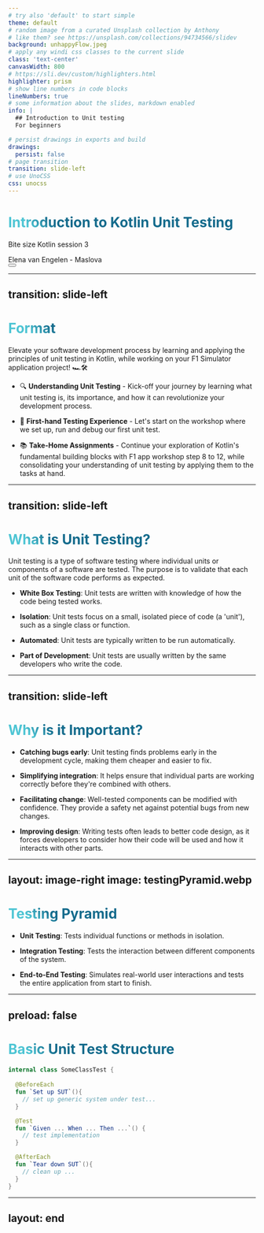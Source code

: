 ```yaml
---
# try also 'default' to start simple
theme: default
# random image from a curated Unsplash collection by Anthony
# like them? see https://unsplash.com/collections/94734566/slidev
background: unhappyFlow.jpeg
# apply any windi css classes to the current slide
class: 'text-center'
canvasWidth: 800
# https://sli.dev/custom/highlighters.html
highlighter: prism
# show line numbers in code blocks
lineNumbers: true
# some information about the slides, markdown enabled
info: |
  ## Introduction to Unit testing
  For beginners

# persist drawings in exports and build
drawings:
  persist: false
# page transition
transition: slide-left
# use UnoCSS
css: unocss
---
```


# Introduction to Kotlin Unit Testing 

Bite size Kotlin session 3

<div class="pt-12">
    Elena van Engelen - Maslova
</div>

<div class="abs-br m-6 flex gap-2">
  <button @click="$slidev.nav.openInEditor()" title="Open in Editor" class="text-xl slidev-icon-btn opacity-50 !border-none !hover:text-white">
    <carbon:edit />
  </button>
  <a href="https://github.com/elenavanengelenmaslova/kotlin-unit-testing-presentation" target="_blank" alt="GitHub"
    class="text-xl slidev-icon-btn opacity-50 !border-none !hover:text-white">
    <carbon-logo-github />
  </a>
</div>

<!--
The last comment block of each slide will be treated as slide notes. It will be visible and editable in Presenter Mode along with the slide. [Read more in the docs](https://sli.dev/guide/syntax.html#notes)
-->

---
transition: slide-left
---

# Format

Elevate your software development process by learning and applying the principles of unit testing in Kotlin, while working on your F1 Simulator application project! 🏎️️🛠️


<v-clicks>

- 🔍 **Understanding Unit Testing** - Kick-off your journey by learning what unit testing is, its importance, and how it can revolutionize your development process.

- 🧪 **First-hand Testing Experience** - Let's start on the workshop where we set up, run and debug our first unit test.

- 📚 **Take-Home Assignments** -  Continue your exploration of Kotlin's fundamental building blocks with F1 app workshop step 8 to 12, while consolidating your understanding of unit testing by applying them to the tasks at hand.

</v-clicks>

<style>
h1 {
  background-color: #2B90B6;
  background-image: linear-gradient(45deg, #4EC5D4 10%, #146b8c 20%);
  background-size: 100%;
  -webkit-background-clip: text;
  -moz-background-clip: text;
  -webkit-text-fill-color: transparent;
  -moz-text-fill-color: transparent;
}
</style>

<!--
Here is another comment.
-->

---
transition: slide-left
---

# What is Unit Testing?

Unit testing is a type of software testing where individual units or components of a software are tested. The purpose is to validate that each unit of the software code performs as expected.

<v-clicks>

* **White Box Testing**: Unit tests are written with knowledge of how the code being tested works. 

* **Isolation**: Unit tests focus on a small, isolated piece of code (a 'unit'), such as a single class or function. 

* **Automated**: Unit tests are typically written to be run automatically. 

* **Part of Development**: Unit tests are usually written by the same developers who write the code. 

</v-clicks>

---
transition: slide-left
---

# Why is it Important?

<v-clicks>

 * **Catching bugs early**: Unit testing finds problems early in the development cycle, making them cheaper and easier to fix.

 * **Simplifying integration**: It helps ensure that individual parts are working correctly before they're combined with others.

 * **Facilitating change**: Well-tested components can be modified with confidence. They provide a safety net against potential bugs from new changes.
 
 * **Improving design**: Writing tests often leads to better code design, as it forces developers to consider how their code will be used and how it interacts with other parts.

</v-clicks>

---
layout: image-right
image: testingPyramid.webp
---

# Testing Pyramid

<v-clicks>

* **Unit Testing**: Tests individual functions or methods in isolation.

* **Integration Testing**: Tests the interaction between different components of the system.

* **End-to-End Testing**: Simulates real-world user interactions and tests the entire application from start to finish.

</v-clicks>


---
preload: false
---

# Basic Unit Test Structure

```kotlin {all|3-6|8-11|13-16|all}
internal class SomeClassTest {
  
  @BeforeEach
  fun `Set up SUT`(){
    // set up generic system under test...
  }

  @Test
  fun `Given ... When ... Then ...`() {
    // test implementation
  }

  @AfterEach
  fun `Tear down SUT`(){
    // clean up ...
  }
}
```

---
layout: end
---

